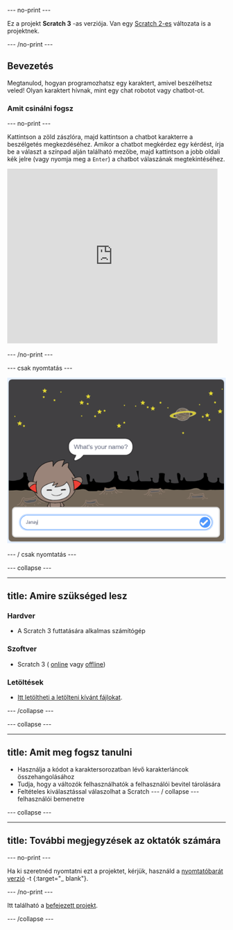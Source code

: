 \--- no-print \---

Ez a projekt **Scratch 3** -as verziója. Van egy [Scratch 2-es](https://projects.raspberrypi.org/en/projects/chatbot-scratch2) változata is a projektnek.

\--- /no-print \---

## Bevezetés

Megtanulod, hogyan programozhatsz egy karaktert, amivel beszélhetsz veled! Olyan karaktert hívnak, mint egy chat robotot vagy chatbot-ot.

### Amit csinálni fogsz

\--- no-print \---

Kattintson a zöld zászlóra, majd kattintson a chatbot karakterre a beszélgetés megkezdéséhez. Amikor a chatbot megkérdez egy kérdést, írja be a választ a színpad alján található mezőbe, majd kattintson a jobb oldali kék jelre (vagy nyomja meg a `Enter`) a chatbot válaszának megtekintéséhez.

<div class="scratch-preview">
  <iframe allowtransparency="true" width="485" height="402" src="https://scratch.mit.edu/projects/embed/248864190/?autostart=false" 
  frameborder="0" scrolling="no"></iframe>
</div>

\--- /no-print \---

\--- csak nyomtatás \---

![teljes projekt](images/chatbot-preview.png)

\--- / csak nyomtatás \---

\--- collapse \---

* * *

## title: Amire szükséged lesz

### Hardver

- A Scratch 3 futtatására alkalmas számítógép

### Szoftver

- Scratch 3 ( [online](https://rpf.io/scratchon) vagy [offline](https://rpf.io/scratchoff))

### Letöltések

- [Itt letöltheti a letölteni kívánt fájlokat](http://rpf.io/p/en/chatbot-go).

\--- /collapse \---

\--- collapse \---

* * *

## title: Amit meg fogsz tanulni

- Használja a kódot a karaktersorozatban lévő karakterláncok összehangolásához
- Tudja, hogy a változók felhasználhatók a felhasználói bevitel tárolására
- Feltételes kiválasztással válaszolhat a Scratch \--- / collapse \--- felhasználói bemenetre

\--- collapse \---

* * *

## title: További megjegyzések az oktatók számára

\--- no-print \---

Ha ki szeretnéd nyomtatni ezt a projektet, kérjük, használd a [nyomtatóbarát verzió](https://projects.raspberrypi.org/en/projects/chatbot/print) -t {:target="_ blank"}.

\--- /no-print \---

Itt található a [befejezett projekt](http://rpf.io/p/en/chatbot-get).

\--- /collapse \---